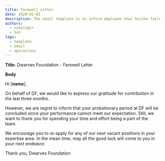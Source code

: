```yaml
---
title: Farewell Letter
date: 2020-01-01
description: The email template is to inform employee that he/she failed the probation.
authors:
  - nikkingtr
  - hnh
tags:
  - template
  - email
  - operations
---
```


**Title**: Dwarves Foundation - Farewell Letter

**Body**

Hi [**name**],

On behalf of DF, we would like to express our gratitude for contribution in the last three months.

However, we are regret to inform that your probationary period at DF will be concluded since your performance cannot meet our expectation. Still, we want to thank you for spending your time and effort being a part of the team.

We encourage you to re-apply for any of our next vacant positions in your expertise area. In the mean time, may all the good luck will come to you in your next endeavor.

Thank you,
Dwarves Foundation

